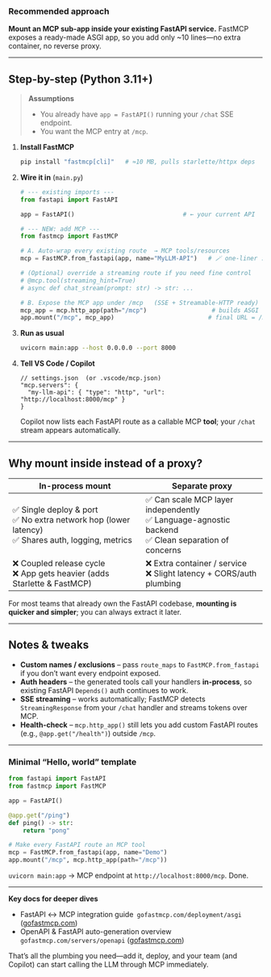 ### Recommended approach

**Mount an MCP sub-app inside your existing FastAPI service.**
FastMCP exposes a ready-made ASGI app, so you add only \~10 lines—no extra container, no reverse proxy.

---

## Step-by-step (Python 3.11+)

> **Assumptions**
>
> * You already have `app = FastAPI()` running your `/chat` SSE endpoint.
> * You want the MCP entry at `/mcp`.

1. **Install FastMCP**

   ```bash
   pip install "fastmcp[cli]"   # ≈10 MB, pulls starlette/httpx deps
   ```

2. **Wire it in** (`main.py`)

   ```python
   # --- existing imports ---
   from fastapi import FastAPI

   app = FastAPI()                              # ← your current API

   # --- NEW: add MCP ---
   from fastmcp import FastMCP

   # A. Auto-wrap every existing route  → MCP tools/resources
   mcp = FastMCP.from_fastapi(app, name="MyLLM-API")   # 🪄 one-liner :contentReference[oaicite:0]{index=0}

   # (Optional) override a streaming route if you need fine control
   # @mcp.tool(streaming_hint=True)
   # async def chat_stream(prompt: str) -> str: ...

   # B. Expose the MCP app under /mcp   (SSE + Streamable-HTTP ready)
   mcp_app = mcp.http_app(path="/mcp")                  # builds ASGI sub-app :contentReference[oaicite:1]{index=1}
   app.mount("/mcp", mcp_app)                          # final URL = /mcp/mcp
   ```

3. **Run as usual**

   ```bash
   uvicorn main:app --host 0.0.0.0 --port 8000
   ```

4. **Tell VS Code / Copilot**

   ```jsonc
   // settings.json  (or .vscode/mcp.json)
   "mcp.servers": {
     "my-llm-api": { "type": "http", "url": "http://localhost:8000/mcp" }
   }
   ```

   Copilot now lists each FastAPI route as a callable MCP **tool**; your `/chat` stream appears automatically.

---

## Why mount inside instead of a proxy?

| In-process mount                                                                                    | Separate proxy                                                                                       |
| --------------------------------------------------------------------------------------------------- | ---------------------------------------------------------------------------------------------------- |
| ✅ Single deploy & port<br>✅ No extra network hop (lower latency)<br>✅ Shares auth, logging, metrics | ✅ Can scale MCP layer independently<br>✅ Language-agnostic backend<br>✅ Clean separation of concerns |
| ❌ Coupled release cycle<br>❌ App gets heavier (adds Starlette & FastMCP)                            | ❌ Extra container / service<br>❌ Slight latency + CORS/auth plumbing                                 |

For most teams that already own the FastAPI codebase, **mounting is quicker and simpler**; you can always extract it later.

---

## Notes & tweaks

* **Custom names / exclusions** – pass `route_maps` to `FastMCP.from_fastapi` if you don’t want every endpoint exposed.
* **Auth headers** – the generated tools call your handlers **in-process**, so existing FastAPI `Depends()` auth continues to work.
* **SSE streaming** – works automatically; FastMCP detects `StreamingResponse` from your `/chat` handler and streams tokens over MCP.
* **Health-check** – `mcp.http_app()` still lets you add custom FastAPI routes (e.g., `@app.get("/health")`) outside `/mcp`.

---

### Minimal “Hello, world” template

```python
from fastapi import FastAPI
from fastmcp import FastMCP

app = FastAPI()

@app.get("/ping")
def ping() -> str:
    return "pong"

# Make every FastAPI route an MCP tool
mcp = FastMCP.from_fastapi(app, name="Demo")
app.mount("/mcp", mcp.http_app(path="/mcp"))
```

`uvicorn main:app` → MCP endpoint at `http://localhost:8000/mcp`. Done.

---

**Key docs for deeper dives**

* FastAPI ↔ MCP integration guide `gofastmcp.com/deployment/asgi` ([gofastmcp.com][1])
* OpenAPI & FastAPI auto-generation overview `gofastmcp.com/servers/openapi` ([gofastmcp.com][2])

That’s all the plumbing you need—add it, deploy, and your team (and Copilot) can start calling the LLM through MCP immediately.

[1]: https://gofastmcp.com/deployment/asgi?utm_source=chatgpt.com "Integrating FastMCP in ASGI Applications"
[2]: https://gofastmcp.com/servers/openapi "OpenAPI Integration - FastMCP"
